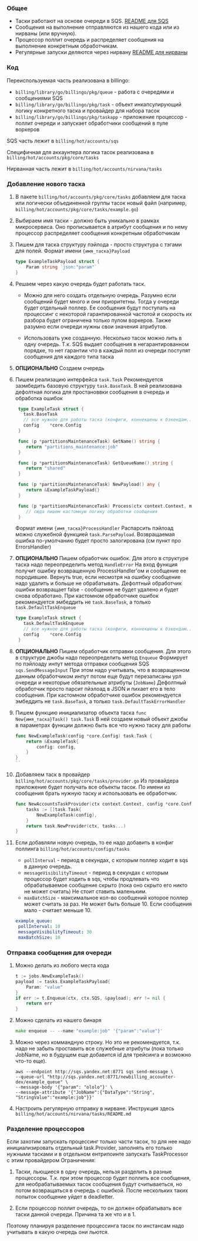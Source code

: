 ### Общее
* Таски работают на основе очереди в SQS.
  [README для SQS](../../../sqs/README.md)
* Сообщения на выполнение отправляются из нашего кода или из нирваны (или вручную).
* Процессор поллит очередь и распределяет сообщения на выполнение конкретным обработчикам.
* Регулярные запуски деляются через нирвану
  [README для нирваны](../../../nirvana/jobs/README.md)


### Код
Переиспользуемая часть реализована в billingo:
* `billing/library/go/billingo/pkg/queue` - работа с очередями и сообщениями SQS
* `billing/library/go/billingo/pkg/task` - объект инкапсулирующий логику конкретного таска и провайдер для набора тасок
* `billing/library/go/billingo/pkg/taskapp` - приложение процессор - поллит очереди и запускает обработчики сообщений в пуле воркеров


SQS часть лежит в `billing/hot/accounts/sqs`


Специфичная для аккаунтера логика тасок реализована в `billing/hot/accounts/pkg/core/tasks`


Нирванная часть лежит в `billing/hot/accounts/nirvana/tasks`

### Добавление нового таска
1. В пакете `billing/hot/accounts/pkg/core/tasks` добавляем для таска или логически объединенной группы тасок новый файл
   (например, `billing/hot/accounts/pkg/core/tasks/example.go`)

1. Выбираем имя таски - должно быть уникально в рамках микросервиса.
   Оно прописывается в атрибут сообщения и по нему процессор распределяет сообщения конкретным обработчикам

1. Пишем для таска структуру пэйлода - просто структура с тэгами для полей.
   Формат имени `{имя_таска}Payload`
   ```go
   type ExampleTaskPayload struct {
       Param string `json:"param"`
   }
   ```

1. Решаем через какую очередь будет работать таск.
   * Можно для него создать отдельную очередь.
     Разумно если сообщений будет много и они приоритетны.
     Тогда у очереди будет отдельный поллер.
     Ее сообщения будут поступать на процессинг с некоторой гарантированной частотой
     и скорость их разбора будет ограничена только пулом воркеров.
     Также разумно если очереди нужны свои значения атрибутов.

   * Использовать уже созданную. Несколько тасок можно лить в одну очередь.
     Т.к. SQS выдает сообщения в негарантированном порядке, то нет гарантии
     что в каждый полл из очереди поступят сообщения для каждого типа таска

1. **ОПЦИОНАЛЬНО** Создаем очередь

1. Пишем реализацию интерфейса `task.Task`
   Рекомендуется заэмбедить базовую структуру `task.BaseTask`.
   В ней реализована дефолтная логика для простановвки сообщения в очередь и обработка ошибок
   ```go
    type ExampleTask struct {
      task.BaseTask
      // все нужное для работы таска (конфиги, коннекшены к бэкендам... - кладем в структуру таска
      config    *core.Config
    }

    func (p *partitionsMaintenanceTask) GetName() string {
       return "partitions_maintenance:job"
    }

    func (p *partitionsMaintenanceTask) GetQueueName() string {
       return "shared"
    }

    func (p *partitionsMaintenanceTask) NewPayload() any {
       return &ExampleTaskPayload{}
    }

    func (p *partitionsMaintenanceTask) Process(ctx context.Context, msg *queue.Message) error {
       // сюда пишем кастомную логику обработки сообщения
    }
   ```
   Формат имени `{имя_таска}ProcessHandler`
   Распарсить пэйлоад можно служебной функцией `task.ParsePayload`.
   Возвращаемая ошибка по-умолчанию будет просто залогирована (см пункт про ErrorsHandler)

1. **ОПЦИОНАЛЬНО** Пишем обработчик ошибок.
   Для этого в структуре таска надо переопределить метод `HandleError`
   На вход функция получит ошибку возвращенную ProcessHandler'ом и сообщение ее породившее.
   Вернуть true, если несмотря на ошибку сообщение надо удалить и больше не обрабатывать.
   Дефолтный обработчик ошибки возвращает false - сообщение не будет удалено и будет снова обработано.
   При кастомном обработчике ошибок рекомендуется эмбеддить не `task.BaseTask`, а только `task.DefaultTaskEnqueue`
   ```go
   type ExampleTask struct {
      task.DefaultTaskEnqueue
      // все нужное для работы таска (конфиги, коннекшены к бэкендам... - кладем в структуру таска
      config    *core.Config
    }
   ```

1. **ОПЦИОНАЛЬНО** Пишем обработчик отправки сообщения.
   Для этого в структуре джобы надо переопределить метод `Enqueue`
   Формирует по пэйлоаду инпут метода отправки сообщения SQS `sqs.SendMessageInput`
   При этом надо учитывать, что в возвращенном данным обработчиком инпут
   потом еще будут перезаписаны урл очереди и некоторые обязательные атрибуты (`JobName`)
   Дефолтный обработчик просто парсит пйэлоад в JSON и пихает его в тело сообщения.
   При кастомном обработчике ошибок рекомендуется эмбеддить не `task.BaseTask`, а только `task.DefaultTaskErrorHandler`

1. Пишем функцию инициализатор объекта таска `func New{имя_таска}Task() task.Task`
   В ней создаем новый объект джобы в параметрах функции должно быть все что нужно таску для работы
   ```go
   func NewExampleTask(config *core.Config) task.Task {
       return &ExampleTask{
           config: config,
       }
   }
   ``

1. Добавляем таск в провайдер `billing/hot/accounts/pkg/core/tasks/provider.go`
   Из провайдера приложение будет получать все объекты тасок. По имени из сообщения брать нужную таску и использовать ее обработчик.
   ```go
   func NewAccountsTaskProvider(ctx context.Context, config *core.Config) (*task.Provider, error) {
       tasks := []task.Task{
           NewExampleTask(config),
       }
       return task.NewProvider(ctx, tasks...)
   }
   ```

1. Если добавляли новую очередь, то ее надо добавить в конфиг поллинга `billing/hot/accounts/configs/tasks`
   * `pollInterval` - период в секундах, с которым поллер ходит в sqs в данную очередь.
   * `messageVisibilityTimeout` - период в секундах с которым процессор будет ходить в sqs, чтобы продлевать что обрабатываемое сообщение скрыто (пока оно скрыто его никто не может считать)
     Не стоит ставить маленьким.
   * `maxBatchSize` - максимальное кол-во сообщений которое поллер может считать за раз.
     Не может быть больше 10.
     Если сообщения мало - считает меньше 10.

   ```yaml
   example_queue:
    pollInterval: 10
    messageVisibilityTimeout: 30
    maxBatchSize: 10
   ```

### Отправка сообщения для очереди
1. Можно делать из любого места кода
   ```go
   t := jobs.NewExampleTask()
   payload := tasks.ExampleTaskPayload{
       Param: "value"
   }
   if err := t.Enqueue(ctx, ctx.SQS, &payload); err != nil {
       return err
   }
   ```

1. Можно сделать из нашего бинаря
   ```go
   make enqueue -- --name "example:job" '{"param":"value"}'
   ```

1. Можно через коммандную строку.
   Но это не рекомендуется, т.к. надо не забыть проставить все служебные атрибуты
   (пока только JobName, но в будущем еще добавится id для трейсинга и возможно что-то еще).
   ```
   aws --endpoint http://sqs.yandex.net:8771 sqs send-message \
   --queue-url "http://sqs.yandex.net:8771/newbilling_accounter-dev/example_queue" \
   --message-body '{"param": "ololo"}' \
   --message-attribute '{"JobName":{"DataType":"String", "StringValue":"example:job"}}'
   ```

1. Настроить регулярную отправку в нирване.
   Инструкция здесь `billing/hot/accounts/nirvana/tasks/README.md`

### Разделение процессоров
Если захотим запускать процессинг только части тасок, то для нее надо инициализировать отдельный task.Provider,
заполнять его только нужными тасками и в отдельном ентрипоинте запускать TaskProcessor с этим провайдером
Ограничения:
1. Таски, льющиеся в одну очередь, нельзя разделить в разные процессоры.
   Т.к. при этом процессор будет поллить все сообщения, для необрабатываемых тасок сообщения будут считываеться,
   но потом возвращаться в очередь с ошибкой. После нескольких таких попыток сообщение уйдет в deadletter.

1. Если процессор поллит очередь, то он должен обрабатывать все таски данной очереди. Причина та же что и в 1.

Поэтому планируя разделение процессинга тасок по инстансам надо учитывать в какую очередь они льются.
